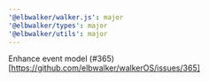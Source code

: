 ```yaml
---
'@elbwalker/walker.js': major
'@elbwalker/types': major
'@elbwalker/utils': major
---
```


Enhance event model (#365)[https://github.com/elbwalker/walkerOS/issues/365]
